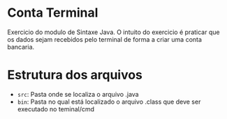 # Conta Terminal

Exercicio do modulo de Sintaxe Java. O intuito do exercicio é praticar que os dados sejam recebidos pelo terminal de forma a criar uma conta bancaria.  

# Estrutura dos arquivos 
- `src`: Pasta onde se localiza o arquivo .java
- `bin`: Pasta no qual está localizado o arquivo .class que deve ser executado no teminal/cmd